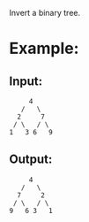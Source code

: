 Invert a binary tree.

# Example:

## Input:
```
     4
   /   \
  2     7
 / \   / \
1   3 6   9
```

## Output:
```
     4
   /   \
  7     2
 / \   / \
9   6 3   1
```